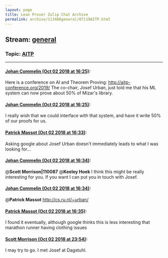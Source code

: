 ```yaml
---
layout: page
title: Lean Prover Zulip Chat Archive 
permalink: archive/113488general/07119AITP.html
---
```


## Stream: [general](index.html)
### Topic: [AITP](07119AITP.html)

---

#### [Johan Commelin (Oct 02 2018 at 16:25)](https://leanprover.zulipchat.com/#narrow/stream/113488-general/topic/AITP/near/135039308):
Here is a conference on AI and Theorem Proving: http://aitp-conference.org/2019/
The co-chair, Josef Urban, just told me that his ML system can now prove about 50% of Mizar's library.

#### [Johan Commelin (Oct 02 2018 at 16:25)](https://leanprover.zulipchat.com/#narrow/stream/113488-general/topic/AITP/near/135039328):
I really wish that we could interface with that system, and have it write 50% of our proofs for us.

#### [Patrick Massot (Oct 02 2018 at 16:33)](https://leanprover.zulipchat.com/#narrow/stream/113488-general/topic/AITP/near/135039900):
Asking google about Josef Urban doesn't immediately leads to what I was looking for...

#### [Johan Commelin (Oct 02 2018 at 16:34)](https://leanprover.zulipchat.com/#narrow/stream/113488-general/topic/AITP/near/135039956):
@**Scott Morrison|110087** @**Keeley Hoek** I think this might be really interesting for you. If you want I can put you in touch with Josef.

#### [Johan Commelin (Oct 02 2018 at 16:34)](https://leanprover.zulipchat.com/#narrow/stream/113488-general/topic/AITP/near/135039967):
@**Patrick Massot** http://cs.ru.nl/~urban/

#### [Patrick Massot (Oct 02 2018 at 16:35)](https://leanprover.zulipchat.com/#narrow/stream/113488-general/topic/AITP/near/135040006):
I found it eventually, although google thinks this is less interesting that marathon runner having clothing issues

#### [Scott Morrison (Oct 02 2018 at 23:54)](https://leanprover.zulipchat.com/#narrow/stream/113488-general/topic/AITP/near/135066481):
I may try to go. I met Josef at Dagstuhl.

